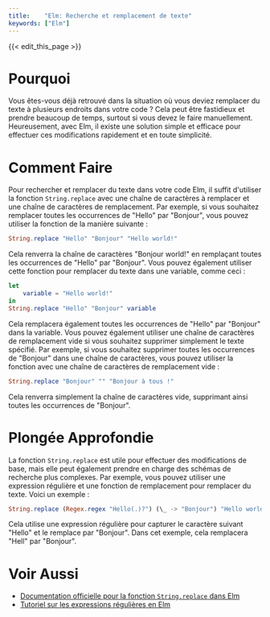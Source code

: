 ```yaml
---
title:    "Elm: Recherche et remplacement de texte"
keywords: ["Elm"]
---
```


{{< edit_this_page >}}

# Pourquoi

Vous êtes-vous déjà retrouvé dans la situation où vous deviez remplacer du texte à plusieurs endroits dans votre code ? Cela peut être fastidieux et prendre beaucoup de temps, surtout si vous devez le faire manuellement. Heureusement, avec Elm, il existe une solution simple et efficace pour effectuer ces modifications rapidement et en toute simplicité.

# Comment Faire

Pour rechercher et remplacer du texte dans votre code Elm, il suffit d'utiliser la fonction `String.replace` avec une chaîne de caractères à remplacer et une chaîne de caractères de remplacement. Par exemple, si vous souhaitez remplacer toutes les occurrences de "Hello" par "Bonjour", vous pouvez utiliser la fonction de la manière suivante :

```Elm 
String.replace "Hello" "Bonjour" "Hello world!"
```

Cela renverra la chaîne de caractères "Bonjour world!" en remplaçant toutes les occurrences de "Hello" par "Bonjour". Vous pouvez également utiliser cette fonction pour remplacer du texte dans une variable, comme ceci :

```Elm 
let 
    variable = "Hello world!" 
in 
String.replace "Hello" "Bonjour" variable 
```

Cela remplacera également toutes les occurrences de "Hello" par "Bonjour" dans la variable. Vous pouvez également utiliser une chaîne de caractères de remplacement vide si vous souhaitez supprimer simplement le texte spécifié. Par exemple, si vous souhaitez supprimer toutes les occurrences de "Bonjour" dans une chaîne de caractères, vous pouvez utiliser la fonction avec une chaîne de caractères de remplacement vide : 

```Elm 
String.replace "Bonjour" "" "Bonjour à tous !"
```

Cela renverra simplement la chaîne de caractères vide, supprimant ainsi toutes les occurrences de "Bonjour".

# Plongée Approfondie 

La fonction `String.replace` est utile pour effectuer des modifications de base, mais elle peut également prendre en charge des schémas de recherche plus complexes. Par exemple, vous pouvez utiliser une expression régulière et une fonction de remplacement pour remplacer du texte. Voici un exemple :

```Elm 
String.replace (Regex.regex "Hello(.)?") (\_ -> "Bonjour") "Hello world!"
```

Cela utilise une expression régulière pour capturer le caractère suivant "Hello" et le remplace par "Bonjour". Dans cet exemple, cela remplacera "Hell" par "Bonjour".

# Voir Aussi

- [Documentation officielle pour la fonction `String.replace` dans Elm](https://package.elm-lang.org/packages/elm/core/latest/String#replace)
- [Tutoriel sur les expressions régulières en Elm](https://www.elm-tutorial.org/en/05-regexes/)